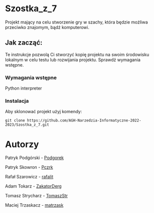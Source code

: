 # Szostka_z_7

Projekt mający na celu stworzenie gry w szachy, która będzie możliwa przeciwko znajomym, bądź komputerowi.

## Jak zacząć: 

Te instrukcje pozwolą Ci stworzyć kopię projektu na swoim środowisku lokalnym w celu testu lub rozwijania projektu. Sprawdź wymagania wstępne.

### Wymagania wstępne
Python interpreter
<!-- dodamy więcej jak będziemy więcej wiedzieć -->

### Instalacja
Aby sklonować projekt użyj komendy:

```
git clone https://github.com/AGH-Narzedzia-Informatyczne-2022-2023/Szostka_z_7.git
```

# Autorzy
Patryk Podgórski - [Podgorek](https://github.com/Podgorek)

Patryk Skowron - [Pczrk](https://github.com/Pczrk)

Rafał Szarowicz - [rafalit](https://github.com/rafalit)

Adam Tokarz - [ZakatorDerg](https://github.com/ZakatorDerg)

Tomasz Strycharz - [TomaszStr](https://github.com/TomaszStr)

Maciej Trzaskacz - [matrzask](https://github.com/matrzask)

